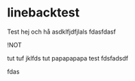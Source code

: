 # linebacktest

Test
hej och hå
asdklfjdfjlals
fdasfdasf

!NOT

tut
tuf
jklfds
tut
papapapapa
test
fdsfadsdf

 fdas
